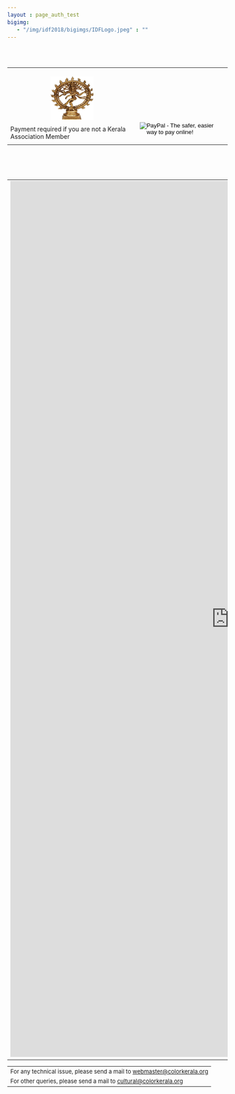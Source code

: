 ```yaml
---
layout : page_auth_test
bigimg:
   - "/img/idf2018/bigimgs/IDFLogo.jpeg" : ""
---
```

<table align="center" style="border:0"> <tr style="border:0"><td align="center" style="border:0"><br/>
  <center><img src="/img/idf2018/nataraja.jpg" width="100" height="100" align="center"></center></td></tr>
<br/><br/>
 <tr style="border:0;background:transparent">
  <td style="border:0;background:transparent"><label>Payment required if you are not a Kerala Association Member </label> </td> <td style="border:0;background:transparent"> 
   <form action="https://www.paypal.com/cgi-bin/webscr" method="post" target="_top">
<input type="hidden" name="cmd" value="_s-xclick">
<input type="hidden" name="hosted_button_id" value="4RTLS9TJ2SJVY">
<input type="image" src="https://www.paypalobjects.com/en_US/i/btn/btn_paynowCC_LG.gif" border="0" name="submit" alt="PayPal - The safer, easier way to pay online!"> 
<img alt="" border="0" src="https://www.paypalobjects.com/en_US/i/scr/pixel.gif" width="1" height="1">
</form>
   </td>
  </tr></table><br/><br/><br/>
  <table align="center" style="border:0">
 <tr style="border:0;background:transparent"> <td style="border:0;background:transparent">
 <iframe src="https://docs.google.com/forms/d/e/1FAIpQLSdzQe8yunOGKrqIDinYWZ4yLgK-DUQZHloyM5slXDpGEqa7VA/viewform?usp=sf_link" width="999" height="2000" frameborder="0" marginheight="0" marginwidth="0">Loading...</iframe>
 </td></tr>
  </table>
  <table>
  <tr style="border:0;background:transparent">
   <td style="border:0"> <font size="2"> For any technical issue, please send a mail to <u> webmaster@colorkerala.org </u></font></td></tr>
  <tr style="border:0;background:transparent">
    <td style="border:0">  <font size="2">For other queries, please send a mail to <u> cultural@colorkerala.org </u></font></td></tr>
  </table>
